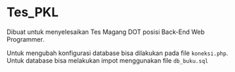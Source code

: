 # Tes_PKL

Dibuat untuk menyelesaikan Tes Magang DOT posisi Back-End Web Programmer.

Untuk mengubah konfigurasi database bisa dilakukan pada file `koneksi.php`.
Untuk database bisa melakukan impot menggunakan file `db_buku.sql`
